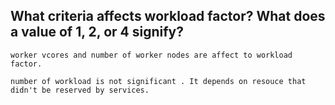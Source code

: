 ## What criteria affects workload factor? What does a value of 1, 2, or 4 signify?

```
worker vcores and number of worker nodes are affect to workload factor.

number of workload is not significant . It depends on resouce that didn't be reserved by services.

```
